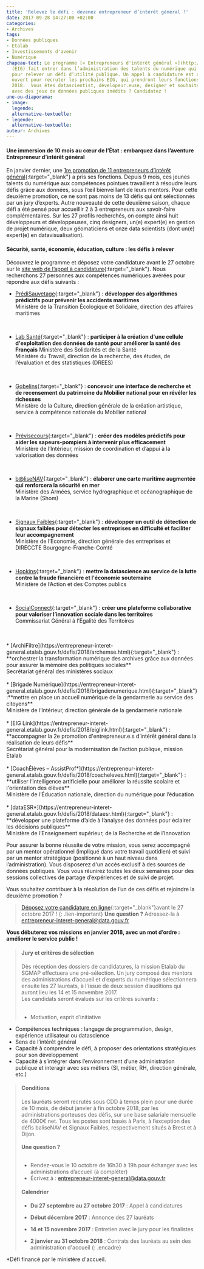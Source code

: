 ```yaml
---
title: 'Relevez le défi : devenez entrepreneur d’intérêt général !'
date: 2017-09-28 14:27:00 +02:00
categories:
- Archives
tags:
- Données publiques
- Etalab
- Investissements d'avenir
- Numérique
chapeau-text: Le programme [« Entrepreneurs d'intérêt général »](http://www.modernisation.gouv.fr/ladministration-change-avec-le-numerique/par-louverture-des-donnees-dans-les-administrations/entrepreneur-interet-general){:target="_blank"}
  (EIG) fait entrer dans l’administration des talents du numérique qui ont 10 mois
  pour relever un défi d’utilité publique. Un appel à candidature est aujourd’hui
  ouvert pour recruter les prochains EIG, qui prendront leurs fonctions en janvier
  2018.  Vous êtes datascientist, dévelopeur.euse, designer et souhaitez travailler
  avec des jeux de données publiques inédits ? Candidatez !
une-ou-diaporama:
- image: 
  legende: 
  alternative-textuelle: 
- legende: 
  alternative-textuelle: 
auteur: Archives
---
```


#### Une immersion de 10 mois au cœur de l’État : embarquez dans l’aventure Entrepreneur d’intérêt général

En janvier dernier, une [1re promotion de 11 entrepreneurs d’intérêt général](https://www.modernisation.gouv.fr/home/decouvrez-la-1re-promotion-des-entrepreneurs-dinteret-general){:target="_blank"} a pris ses fonctions. Depuis 9 mois, ces jeunes talents du numérique aux compétences pointues travaillent à résoudre leurs défis grâce aux données, sous l’œil bienveillant de leurs mentors. Pour cette deuxième promotion, ce ne sont pas moins de 13 défis qui ont sélectionnés par un jury d’experts. Autre nouveauté de cette deuxième saison,  chaque défi a été pensé pour accueillir 2 à 3 entrepreneurs  aux savoir-faire complémentaires. Sur les 27 profils recherchés, on compte ainsi huit développeurs et développeuses, cinq designers, un(e) expert(e) en gestion de projet numérique, deux géomaticiens et onze data scientists (dont un(e) expert(e) en datavisualisation).

#### Sécurité, santé, économie, éducation, culture : les défis à relever

Découvrez le programme et déposez votre candidature avant le 27 octobre sur le [site web de l’appel à candidature](https://entrepreneur-interet-general.etalab.gouv.fr/){:target="_blank"}.
Nous recherchons 27 personnes aux compétences numériques avérées pour répondre aux défis suivants :
<br>

* [PrédiSauvetage](https://entrepreneur-interet-general.etalab.gouv.fr/defis/2018/donneesauvetagemaritime.html){:target="_blank"} : **développer des algorithmes prédictifs pour prévenir les accidents maritimes**<br> 
Ministère de la Transition Écologique et Solidaire, direction des affaires maritimes
<br>

* [Lab Santé](https://entrepreneur-interet-general.etalab.gouv.fr/defis/2018/labsante.html){:target="_blank"} : **participer à la création d'une cellule d'exploitation des données de santé pour améliorer la santé des Français** 
Ministère des Solidarités et de la Santé<br>
Ministère du Travail, direction de la recherche, des études, de l’évaluation et des statistiques (DREES)
<br>

* [Gobelins](https://entrepreneur-interet-general.etalab.gouv.fr/defis/2018/gobelins.html){:target="_blank"} : **concevoir une interface de recherche et de recensement du patrimoine du Mobilier national pour en révéler les richesses**<br>
Ministère de la Culture, direction générale de la création artistique, service à compétence nationale du Mobilier national
<br>

* [Prévisecours](https://entrepreneur-interet-general.etalab.gouv.fr/defis/2018/previsecours.html){:target="_blank"} : **créer des modèles prédictifs pour aider les sapeurs-pompiers à intervenir plus efficacement**<br> 
Ministère de l’Intérieur, mission de coordination et d’appui à la valorisation des données
<br>

* [b@liseNAV](https://entrepreneur-interet-general.etalab.gouv.fr/defis/2018/balisenav.html){:target="_blank"} : **élaborer une carte maritime augmentée qui renforcera la sécurité en mer**<br>
Ministère des Armées, service hydrographique et océanographique de la Marine (Shom)
<br>

* [Signaux Faibles](https://entrepreneur-interet-general.etalab.gouv.fr/defis/2018/signauxfaibles.html){:target="_blank"} : **développer un outil de détection de signaux faibles pour détecter les entreprises en difficulté et faciliter leur accompagnement**<br>
Ministère de l’Economie, direction générale des entreprises et DIRECCTE Bourgogne-Franche-Comté
<br>

* [Hopkins](https://entrepreneur-interet-general.etalab.gouv.fr/defis/2018/hopkins.html){:target="_blank"} : **mettre la datascience au service de la lutte contre la fraude financière et l'économie souterraine**<br>
Ministère de l’Action et des Comptes publics
<br>

* [SocialConnect](https://entrepreneur-interet-general.etalab.gouv.fr/defis/2018/socialconnect.html){:target="_blank"} : **créer une plateforme collaborative pour valoriser l’innovation sociale dans les territoires**<br>
Commissariat Général à l’Egalité des Territoires
<br>
<br>
* [ArchiFiltre](https://entrepreneur-interet-general.etalab.gouv.fr/defis/2018/archemse.html){:target="_blank"} : **orchestrer la  transformation numérique des archives grâce aux données pour assurer la mémoire des politiques sociales**<br>
Secrétariat général des ministères sociaux
<br>
<br>
* [Brigade Numérique](https://entrepreneur-interet-general.etalab.gouv.fr/defis/2018/brigadenumerique.html){:target="_blank"} :**mettre en place un accueil numérique de la gendarmerie au service des citoyens**<br>
Ministère de l’Intérieur, direction générale de la gendarmerie nationale
<br>
<br>
* [EIG Link](https://entrepreneur-interet-general.etalab.gouv.fr/defis/2018/eiglink.html){:target="_blank"} : **accompagner la 2e promotion d'entrepreneur.e.s d’intérêt général dans la réalisation de leurs défis**<br>
Secrétariat général pour la modernisation de l’action publique, mission Etalab
<br>
<br>
* [CoachÉlèves – AssistProf*](https://entrepreneur-interet-general.etalab.gouv.fr/defis/2018/coacheleves.html){:target="_blank"} : **utiliser l’intelligence artificielle pour améliorer la réussite scolaire et l'orientation des élèves**<br>
Ministère de l’Éducation nationale, direction du numérique pour l’éducation
<br>
<br>
* [dataESR*](https://entrepreneur-interet-general.etalab.gouv.fr/defis/2018/dataesr.html){:target="_blank"} : **développer une plateforme d’aide à l’analyse des données pour éclairer les décisions publiques**<br>
Ministère de l’Enseignement supérieur, de la Recherche et de l’Innovation
 
Pour assurer la bonne réussite de votre mission, vous serez accompagné par un mentor opérationnel (impliqué dans votre travail quotidien) et suivi par un mentor stratégique (positionné à un haut niveau dans l’administration).
Vous  disposerez d'un accès exclusif à des sources de données publiques.
Vous vous réunirez toutes les deux semaines pour des sessions collectives de partage d’expériences et de suivi de projet.

Vous souhaitez contribuer à la résolution de l’un de ces défis et rejoindre la deuxième promotion ?
 
> [Déposez votre candidature en ligne](https://entrepreneur-interet-general.etalab.gouv.fr/){:target="_blank"}avant le 27 octobre 2017 !
{: .lien-important}
**Une question ?** 
Adressez-la à entrepreneur-interet-general@data.gouv.fr

**Vous débuterez vos missions en janvier 2018, avec un mot d’ordre : améliorer le service public !**
<br>
> #### Jury et critères de sélection
> 
> Dès réception des dossiers de candidatures, la mission Etalab du SGMAP effectuera une pré-sélection. Un jury composé des mentors des administrations d’accueil et d’experts du numérique sélectionnera ensuite les 27 lauréats, à l'issue de deux session d’auditions qui auront lieu les 14 et 15 novembre 2017.
> <br>
> Les candidats seront évalués sur les critères suivants :
> <br>
> <br>
> * Motivation, esprit d’initiative
* Compétences techniques : langage de programmation, design, expérience utilisateur ou datascience
* Sens de l’intérêt général
* Capacité à comprendre le défi, à proposer des orientations stratégiques pour son développement
* Capacité à s’intégrer dans l’environnement d’une administration publique et interagir avec ses métiers (SI, métier, RH, direction générale, etc.)
>
> #### Conditions
> Les lauréats seront recrutés sous CDD à temps plein pour une durée de 10 mois, de début janvier à fin octobre 2018, par les administrations porteuses des défis, sur une base salariale mensuelle de 4000€ net.
Tous les postes sont basés à Paris, à l’exception des défis baliseNAV et Signaux Faibles, respectivement situés à Brest et à Dijon.
> <br>
> <br>
> **Une question ?**
> <br>
> <br>
> * Rendez-vous le 10 octobre de 16h30 à 19h pour échanger avec les administrations d’accueil (à compléter)
> * Écrivez à : entrepreneur-interet-general@data.gouv.fr
> 
> #### Calendrier
> * **Du 27 septembre au 27 octobre 2017** : Appel à candidatures
> * **Début décembre 2017** : Annonce des 27 lauréats
> 
> * **14 et 15 novembre 2017** : Entretien avec le jury pour les finalistes
> * **2 janvier au 31 octobre 2018** : Contrats des lauréats au sein des administration d'accueil
{: .encadre}

*Défi financé par le ministère d'accueil.





